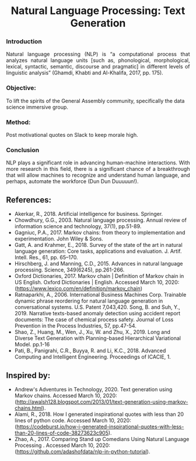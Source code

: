 # <div align= "center"> Natural Language Processing: Text Generation</div>
      
### Introduction

<p align= "justify"> Natural language processing (NLP) is “a computational process that analyzes natural language units [such as, phonological, morphological, lexical, syntactic, semantic, discourse and pragmatic] in different levels of linguistic analysis” (Ghamdi, Khabti and Al-Khalifa, 2017, pp. 175).</p>
               
### Objective:
To lift the spirits of the General Assembly community, specifically the data science immersive group. 

### Method:
Post motivational quotes on Slack to keep morale high.

### Conclusion
<p align="justify">NLP plays a significant role in advancing human-machine interactions. With more research in this field, there is a significant chance of a breakthrough that will allow machines to recognize and understand human language, and perhaps, automate the workforce (Dun Dun Duuuuun!). </p>

## References:

- Akerkar, R., 2018. Artificial intelligence for business. Springer.
- Chowdhury, G.G., 2003. Natural language processing. Annual review of information science and technology, 37(1), pp.51-89.
- Gagniuc, P.A., 2017. Markov chains: from theory to implementation and experimentation. John Wiley & Sons. 
- Gatt, A. and Krahmer, E., 2018. Survey of the state of the art in natural language generation: Core tasks, applications and evaluation. J. Artif. Intell. Res., 61, pp. 65–170. 
- Hirschberg, J. and Manning, C.D., 2015. Advances in natural language processing. Science, 349(6245), pp.261-266. 
- Oxford Dictionaries, 2017. Markov chain | Definition of Markov chain in US English. Oxford Dictionaries | English. Accessed March 10, 2020: (https://www.lexico.com/en/definition/markov_chain)  
- Ratnaparkhi, A., 2006. International Business Machines Corp. Trainable dynamic phrase reordering for natural language generation in conversational systems. U.S. Patent 7,043,420. Song, B. and Suh, Y., 2019. Narrative texts-based anomaly detection using accident report documents: The case of chemical process safety. Journal of Loss Prevention in the Process Industries, 57, pp.47-54.
- Shao, Z., Huang, M., Wen, J., Xu, W. and Zhu, X., 2019. Long and Diverse Text Generation with Planning-based Hierarchical Variational Model. pp.1-16 
- Pati, B., Panigrahi, C.R., Buyya, R. and Li, K.C., 2018. Advanced Computing and Intelligent Engineering. Proceedings of ICACIE, 1.

## Inspired by:

- Andrew's Adventures in Technology, 2020. Text generation using Markov chains. Accessed March 10, 2020: (http://awalsh128.blogspot.com/2013/01/text-generation-using-markov-chains.html). 
- Alami, R., 2018. How I generated inspirational quotes with less than 20 lines of python code. Accessed March 10, 2020: (https://codeburst.io/how-i-generated-inspirational-quotes-with-less-than-20-lines-of-code-38273623c905).
- Zhao, A., 2017. Comparing Stand up Comedians Using Natural Language Processing . Accessed March 10, 2020: (https://github.com/adashofdata/nlp-in-python-tutorial).  
